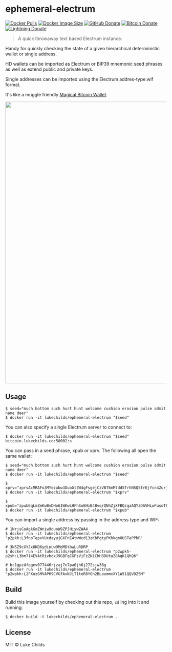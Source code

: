 # ephemeral-electrum

[![Docker Pulls](https://badgen.net/docker/pulls/lukechilds/ephemeral-electrum?icon=docker&label=Docker%20pulls)](https://hub.docker.com/r/lukechilds/ephemeral-electrum/)
[![Docker Image Size](https://badgen.net/docker/size/lukechilds/ephemeral-electrum/latest/amd64?icon=docker&label=Docker%20Image%20Size)](https://hub.docker.com/r/lukechilds/ephemeral-electrum/tags)
[![GitHub Donate](https://badgen.net/badge/GitHub/Sponsor/D959A7?icon=github)](https://github.com/sponsors/lukechilds)
[![Bitcoin Donate](https://badgen.net/badge/Bitcoin/Donate/F19537?icon=bitcoin)](https://lu.ke/tip/bitcoin)
[![Lightning Donate](https://badgen.net/badge/Lightning/Donate/F6BC41?icon=bitcoin-lightning)](https://lu.ke/tip/lightning)

> A quick throwaway text based Electrum instance.

Handy for quickly checking the state of a given hierarchical deterministic wallet or single address.

HD wallets can be imported as Electrum or BIP39 mnemonic seed phrases as well as extend public and private keys.

Single addresses can be imported using the Electrum addres-type:wif format.

It's like a muggle friendly [Magical Bitcoin Wallet](https://github.com/MagicalBitcoin/magical-bitcoin-wallet).

<div align="center">
	<img src="media/demo.gif" width="879">
</div>

## Usage

```shell
$ seed="much bottom such hurt hunt welcome cushion erosion pulse admit name deer"
$ docker run -it lukechilds/ephemeral-electrum "$seed"
```

You can also specify a single Electrum server to connect to:

```shell
$ docker run -it lukechilds/ephemeral-electrum "$seed" bitcoin.lukechilds.co:50002:s
```

You can pass in a seed phrase, xpub or xprv. The following all open the same wallet:

```shell
$ seed="much bottom such hurt hunt welcome cushion erosion pulse admit name deer"
$ docker run -it lukechilds/ephemeral-electrum "$seed"

$ xprv="zprvAcMRAFo3MYezabw3DuoGtZW4gFsgejCzVBT6mM7dd5TrhN5QSfrEjYcn4ZurjAoBT2ocLY7bH1bLpYKdrg1EbF3FtZjBCC6WPGVWqi7yJyc"
$ docker run -it lukechilds/ephemeral-electrum "$xprv"

$ xpub="zpub6qLmZmKwBvDHo61WKwLHFhSoEHiB4BvqrQNhZjXFBQzqaAQYzDAVHLwFusoTFSwai8ZpR3uKEaYMo34nWiJhJ1v4sbusJRHMSLd3hMZUmcp"
$ docker run -it lukechilds/ephemeral-electrum "$xpub"
```

You can import a single address by passing in the address type and WIF:

```shell
# 1NrjsCoAgkGmZWniw9dunW9ZPJHiywZWA4
$ docker run -it lukechilds/ephemeral-electrum "p2pkh:L3fnoTepxVUcdayujGXFnE4twWcd13zKbPgtyPKhkgmUUSTaPPbR"

# 3N5Z9cXYJxUKD6ydinLw9MdMDtbwLuRDRP
$ docker run -it lukechilds/ephemeral-electrum "p2wpkh-p2sh:L3bm714EVAtRivbdxJ9GBFqCGPsViFzZN1ChH3DUtaZ8AqK1QhQ6"

# bc1qpz4fqgev077446rjzaj7e7pa0jh6j272sjw38g
$ docker run -it lukechilds/ephemeral-electrum "p2wpkh:L2FXuzGMVAPH9CVGfAxNJiT1teR8YGh2BLoummxXY1W51QQVDZ5M"
```

## Build

Build this image yourself by checking out this repo, `cd` ing into it and running:

```shell
$ docker build -t lukechilds/ephemeral-electrum .
```

## License

MIT © Luke Childs

